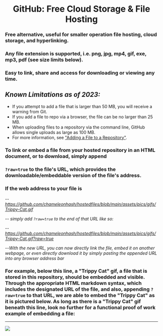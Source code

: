 # <center> GitHub: Free Cloud Storage & File Hosting </center> 

### Free alternative, useful for smaller operation file hosting, cloud storage, and hyperlinking.
### Any file extension is supported, i.e. png, jpg, mp4, gif, exe, mp3, pdf (see size limits below).
### Easy to link, share and access for downloading or viewing any time.

 
## *Known Limitations as of 2023:* 

* If you attempt to add a file that is larger than 50 MB, you will receive a warning from Git. 
* If you add a file to repo via a browser, the file can be no larger than 25 MB. 
* When uploading files to a repository via the command line, GitHub allows single uploads as large as 100 MB.
* For more information, see ["Adding a File to a Repository"](https://docs.github.com/en/repositories/working-with-files/managing-files/adding-a-file-to-a-repository).

### To link or embed a file from your hosted repository in an HTML document, or to download, simply append 
### `?raw=true` to the file's URL, which provides the downloadable/embeddable version of the file's address.

### If the web address to your file is 

-- *https://github.com/chameleonhash/hostedfiles/blob/main/assets/pics/gifs/Trippy-Cat.gif*

-- *simply add `?raw=true` to the end of that URL like so:* 

-- *https://github.com/chameleonhash/hostedfiles/blob/main/assets/pics/gifs/Trippy-Cat.gif?raw=true*

--*With the new URL, you can now directly link the file, embed it on another webpage, or even directly download it by simply pasting the appended URL into any browser address bar*


### For example, below this line, a "Trippy Cat" gif, a file that is stored in this repository, should be embedded and visible.  Through the appropriate HTML markdown syntax, which includes the designated URL of the file, and also, appending `?raw=true` to that URL, we are able to embed the "Trippy Cat" as it is pictured below. As long as there is a "Trippy Cat" gif beneath this line, look no further for a functional proof of work example of embedding a file:

***
![](https://github.com/chameleonhash/hostedfiles/blob/main/assets/pics/gifs/Trippy-Cat.gif?raw=true)




